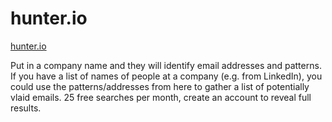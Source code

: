 # hunter.io
[hunter.io](https://hunter.io/)

Put in a company name and they will identify email addresses and patterns. If you have a list of names of people at a company (e.g. from LinkedIn), you could use the patterns/addresses from here to gather a list of potentially vlaid emails. 25 free searches per month, create an account to reveal full results. 